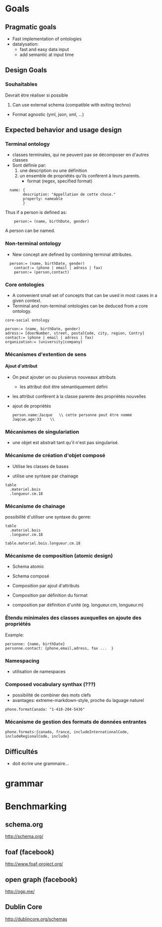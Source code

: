   # Goals

## Pragmatic goals

   - Fast implementation of ontologies
   - datalysation:
      - fast and easy data input
      - add semantic at input time

## Design Goals



### Souhaitables

Devrait être réaliser si possible

  1. Can use external schema (compatible with exiting techno)
  - Format agnostic (yml, json, xml, ...)


## Expected behavior and usage design


### Terminal ontology

  - classes terminales, qui ne peuvent pas se décomposer en d'autres classes
  - Sont définie par:
    1. une description ou une définition
    2. un ensemble de propriétés qu'ils confèrent à leurs parents.
		- format (regex, specified format)

```
  name: {
		description: "Appellation de cette chose."
		property: nameable
		}
```

Thus if a person is defined as:
```
	person:= (name, birthDate, gender)
```
A person can be named.

### Non-terminal ontology

  - New concept are defined by combining terminal attributes.

```
  person:= (name, birthDate, gender)
	contact:= (phone | email | adress | fax)
	person:= (person,contact)
```

### Core ontologies

  - A convenient small set of concepts that can be used in most cases in a given context.
  - Terminal and non-terminal ontologies can be deduced from a core ontology.

```
core-social ontology

person:= (name, birthDate, gender)
adress:= [doorNumber, street, postalCode, city, region, Contry]
contact:= (phone | email | adress | fax)
organization:= (university|company)
```


### Mécanismes d'extention de sens

#### Ajout d'attribut

  - On peut ajouter un  ou plusierus nouveaux attributs
	- les attribut doit être sémantiquement défini
  - les attribut confèrent à la classe parente des propriétés nouvelles

  - ajout de propriétés


	```
	person.name:Jacque   \\ cette personne peut être nommé
	Jaqcue.age:33    \\  
	```

### Mécanismes de singulariation

  - une objet est abstrait tant qu'il n'est pas singularisé.


### Mécanisme de création d'objet composé

  - Utilise les classes de bases

  - utilise une syntaxe par chainage

````
table
  .materiel.bois
  .longueur.cm.18
````


### Mécanisme de chainage

possibilité d'utiliser une syntaxe du genre:

```
table
  .materiel.bois
  .longueur.cm.18

table.materiel.bois.longueur.cm.18
```




### Mécanisme de composition (atomic design)

 - Schema atomic
 - Schema composé

  - Composition par ajout d'attributs
  - Composition par définition du format
  - composition par définition d'unité (eg. longueur.cm, longueur.m)

### Étendu minimales des classes auxquelles on ajoute des propriétés


Example:
```
personne: {name, birthDate}
personne.contact: {phone,email,adress, fax ...  }
```

### Namespacing

 - utilisation de namespaces



### Composed vocabulary synthax (???)

  - possibilité de combiner des mots clefs
  - avantages: extreme-markdown-style, proche du laguage naturel

```
phone.formatCanada: "1-418-204-5436"
```

### Mécanisme de gestion des formats de données entrantes

```
phone.formats:{canada, france, includeInternationalCode, includeRegionalCode, include}
```



## Difficultés

  - doit écrire une grammaire...

# grammar



# Benchmarking

## schema.org

http://schema.org/

## foaf (facebook)

http://www.foaf-project.org/

## open graph (facebook)

http://ogp.me/

## Dublin Core

http://dublincore.org/schemas
